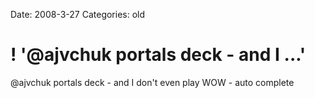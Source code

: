 Date: 2008-3-27
Categories: old

# ! '@ajvchuk portals deck - and I ...'

@ajvchuk portals deck - and I don't even play WOW - auto complete
